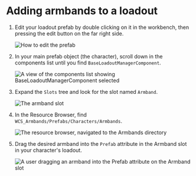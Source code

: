 # Adding armbands to a loadout

1. Edit your loadout prefab by double clicking on it in the workbench, then pressing the edit button on the far right side.

   ![How to edit the prefab](/img/mods/armbands/loadout_tut_0.png)

2. In your main prefab object (the character), scroll down in the components list until you find `BaseLoadoutManagerComponent`.

   ![A view of the components list showing `BaseLoadoutManagerComponent` selected](/img/mods/armbands/loadout_tut_1.png)

3. Expand the `Slots` tree and look for the slot named `Armband`.

   ![The armband slot](/img/mods/armbands/loadout_tut_2.png)

4. In the Resource Browser, find `WCS_Armbands/Prefabs/Characters/Armbands`.

   ![The resource browser, navigated to the Armbands directory](/img/mods/armbands/loadout_tut_3.png)

5. Drag the desired armband into the `Prefab` attribute in the Armband slot in your character's loadout.

   ![A user dragging an armband into the Prefab attribute on the Armband slot](/img/mods/armbands/loadout_tut_4.gif)